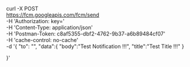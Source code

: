 curl -X POST \
  https://fcm.googleapis.com/fcm/send \
  -H 'Authorization: key=<KEY>' \
  -H 'Content-Type: application/json' \
  -H 'Postman-Token: c8af5355-dbf2-4762-9b37-a6b89484cf07' \
  -H 'cache-control: no-cache' \
  -d '{
    "to": "<ID>",
    "data":{
        "body":"Test Notification !!!",
        "title":"Test Title !!!"
    }

}'